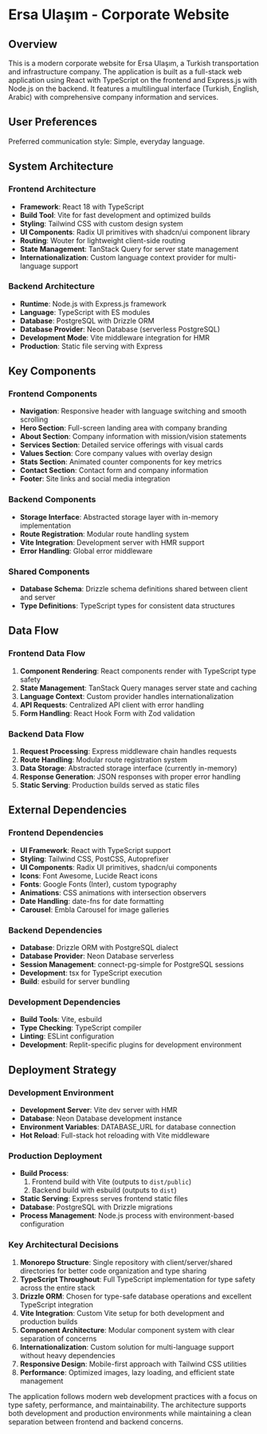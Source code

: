 # Ersa Ulaşım - Corporate Website

## Overview

This is a modern corporate website for Ersa Ulaşım, a Turkish transportation and infrastructure company. The application is built as a full-stack web application using React with TypeScript on the frontend and Express.js with Node.js on the backend. It features a multilingual interface (Turkish, English, Arabic) with comprehensive company information and services.

## User Preferences

Preferred communication style: Simple, everyday language.

## System Architecture

### Frontend Architecture
- **Framework**: React 18 with TypeScript
- **Build Tool**: Vite for fast development and optimized builds
- **Styling**: Tailwind CSS with custom design system
- **UI Components**: Radix UI primitives with shadcn/ui component library
- **Routing**: Wouter for lightweight client-side routing
- **State Management**: TanStack Query for server state management
- **Internationalization**: Custom language context provider for multi-language support

### Backend Architecture
- **Runtime**: Node.js with Express.js framework
- **Language**: TypeScript with ES modules
- **Database**: PostgreSQL with Drizzle ORM
- **Database Provider**: Neon Database (serverless PostgreSQL)
- **Development Mode**: Vite middleware integration for HMR
- **Production**: Static file serving with Express

## Key Components

### Frontend Components
- **Navigation**: Responsive header with language switching and smooth scrolling
- **Hero Section**: Full-screen landing area with company branding
- **About Section**: Company information with mission/vision statements
- **Services Section**: Detailed service offerings with visual cards
- **Values Section**: Core company values with overlay design
- **Stats Section**: Animated counter components for key metrics
- **Contact Section**: Contact form and company information
- **Footer**: Site links and social media integration

### Backend Components
- **Storage Interface**: Abstracted storage layer with in-memory implementation
- **Route Registration**: Modular route handling system
- **Vite Integration**: Development server with HMR support
- **Error Handling**: Global error middleware

### Shared Components
- **Database Schema**: Drizzle schema definitions shared between client and server
- **Type Definitions**: TypeScript types for consistent data structures

## Data Flow

### Frontend Data Flow
1. **Component Rendering**: React components render with TypeScript type safety
2. **State Management**: TanStack Query manages server state and caching
3. **Language Context**: Custom provider handles internationalization
4. **API Requests**: Centralized API client with error handling
5. **Form Handling**: React Hook Form with Zod validation

### Backend Data Flow
1. **Request Processing**: Express middleware chain handles requests
2. **Route Handling**: Modular route registration system
3. **Data Storage**: Abstracted storage interface (currently in-memory)
4. **Response Generation**: JSON responses with proper error handling
5. **Static Serving**: Production builds served as static files

## External Dependencies

### Frontend Dependencies
- **UI Framework**: React with TypeScript support
- **Styling**: Tailwind CSS, PostCSS, Autoprefixer
- **UI Components**: Radix UI primitives, shadcn/ui components
- **Icons**: Font Awesome, Lucide React icons
- **Fonts**: Google Fonts (Inter), custom typography
- **Animations**: CSS animations with intersection observers
- **Date Handling**: date-fns for date formatting
- **Carousel**: Embla Carousel for image galleries

### Backend Dependencies
- **Database**: Drizzle ORM with PostgreSQL dialect
- **Database Provider**: Neon Database serverless
- **Session Management**: connect-pg-simple for PostgreSQL sessions
- **Development**: tsx for TypeScript execution
- **Build**: esbuild for server bundling

### Development Dependencies
- **Build Tools**: Vite, esbuild
- **Type Checking**: TypeScript compiler
- **Linting**: ESLint configuration
- **Development**: Replit-specific plugins for development environment

## Deployment Strategy

### Development Environment
- **Development Server**: Vite dev server with HMR
- **Database**: Neon Database development instance
- **Environment Variables**: DATABASE_URL for database connection
- **Hot Reload**: Full-stack hot reloading with Vite middleware

### Production Deployment
- **Build Process**: 
  1. Frontend build with Vite (outputs to `dist/public`)
  2. Backend build with esbuild (outputs to `dist`)
- **Static Serving**: Express serves frontend static files
- **Database**: PostgreSQL with Drizzle migrations
- **Process Management**: Node.js process with environment-based configuration

### Key Architectural Decisions

1. **Monorepo Structure**: Single repository with client/server/shared directories for better code organization and type sharing
2. **TypeScript Throughout**: Full TypeScript implementation for type safety across the entire stack
3. **Drizzle ORM**: Chosen for type-safe database operations and excellent TypeScript integration
4. **Vite Integration**: Custom Vite setup for both development and production builds
5. **Component Architecture**: Modular component system with clear separation of concerns
6. **Internationalization**: Custom solution for multi-language support without heavy dependencies
7. **Responsive Design**: Mobile-first approach with Tailwind CSS utilities
8. **Performance**: Optimized images, lazy loading, and efficient state management

The application follows modern web development practices with a focus on type safety, performance, and maintainability. The architecture supports both development and production environments while maintaining a clean separation between frontend and backend concerns.